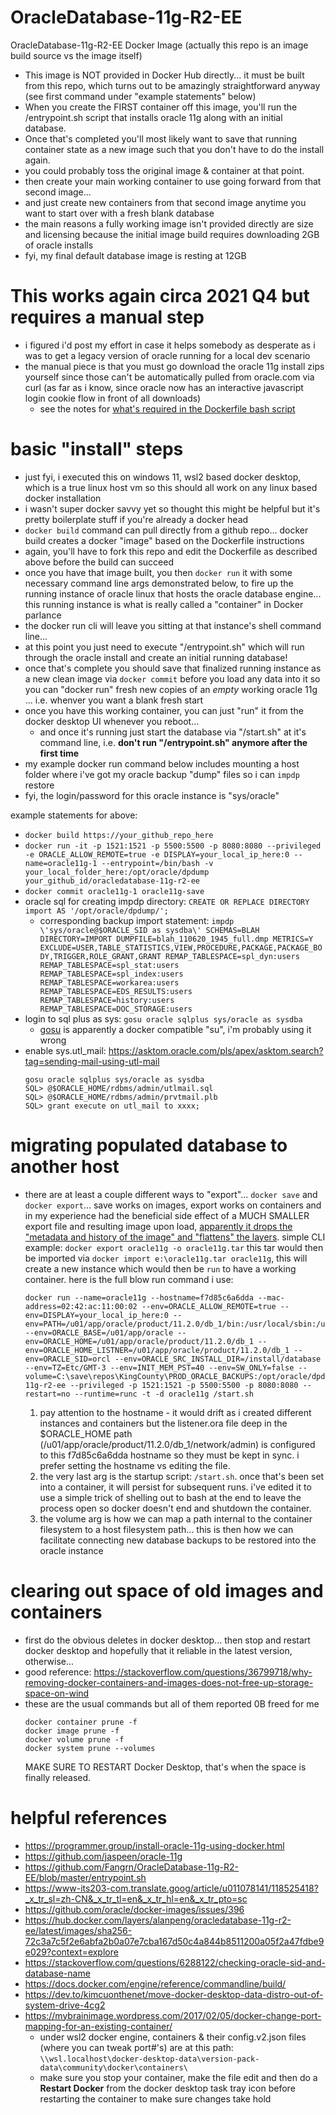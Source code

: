# OracleDatabase-11g-R2-EE
OracleDatabase-11g-R2-EE Docker Image (actually this repo is an image build source vs the image itself)

- This image is NOT provided in Docker Hub directly... it must be built from this repo, which turns out to be amazingly straightforward anyway (see first command under "example statements" below)
- When you create the FIRST container off this image, you'll run the /entrypoint.sh script that installs oracle 11g along with an initial database.
- Once that's completed you'll most likely want to save that running container state as a new image such that you don't have to do the install again.
- you could probably toss the original image & container at that point.
- then create your main working container to use going forward from that second image...
- and just create new containers from that second image anytime you want to start over with a fresh blank database
- the main reasons a fully working image isn't provided directly are size and licensing because the initial image build requires downloading 2GB of oracle installs
- fyi, my final default database image is resting at 12GB

# This works again circa 2021 Q4 but requires a manual step
- i figured i'd post my effort in case it helps somebody as desperate as i was to get a legacy version of oracle running for a local dev scenario
- the manual piece is that you must go download the oracle 11g install zips yourself since those can't be automatically pulled from oracle.com via curl (as far as i know, since oracle now has an interactive javascript login cookie flow in front of all downloads)
  - see the notes for [what's required in the Dockerfile bash script](https://github.com/Beej126/OracleDatabase-11g-R2-EE/blob/ee9c5954973c0abebf5956aaf93088b3eef380af/Dockerfile#L32)

# basic "install" steps
- just fyi, i executed this on windows 11, wsl2 based docker desktop, which is a true linux host vm so this should all work on any linux based docker installation
- i wasn't super docker savvy yet so thought this might be helpful but it's pretty boilerplate stuff if you're already a docker head
- `docker build` command can pull directly from a github repo... docker build creates a docker "image" based on the Dockerfile instructions
- again, you'll have to fork this repo and edit the Dockerfile as described above before the build can succeed
- once you have that image built, you then `docker run` it with some necessary command line args demonstrated below, to fire up the running instance of oracle linux that hosts the oracle database engine... this running instance is what is really called a "container" in Docker parlance
- the docker run cli will leave you sitting at that instance's shell command line...
- at this point you just need to execute "/entrypoint.sh" which will run through the oracle install and create an initial running database!
- once that's complete you should save that finalized running instance as a new clean image via `docker commit` before you load any data into it so you can "docker run" fresh new copies of an *empty* working oracle 11g ... i.e. whenver you want a blank fresh start
- once you have this working container, you can just "run" it from the docker desktop UI whenever you reboot...
  - and once it's running just start the database via "/start.sh" at it's command line, i.e. **don't run "/entrypoint.sh" anymore after the first time**
- my example docker run command below includes mounting a host folder where i've got my oracle backup "dump" files so i can `impdp` restore 
- fyi, the login/password for this oracle instance is "sys/oracle"

example statements for above:
- `docker build https://your_github_repo_here`
- `docker run -it -p 1521:1521 -p 5500:5500 -p 8080:8080 --privileged -e ORACLE_ALLOW_REMOTE=true -e DISPLAY=your_local_ip_here:0 --name=oracle11g-1 --entrypoint=/bin/bash -v your_local_folder_here:/opt/oracle/dpdump your_github_id/oracledatabase-11g-r2-ee`
- `docker commit oracle11g-1 oracle11g-save`
- oracle sql for creating impdp directory: `CREATE OR REPLACE DIRECTORY import AS '/opt/oracle/dpdump/';`
  - corresponding backup import statement: `impdp \'sys/oracle@$ORACLE_SID as sysdba\' SCHEMAS=BLAH DIRECTORY=IMPORT DUMPFILE=blah_110620_1945_full.dmp METRICS=Y EXCLUDE=USER,TABLE_STATISTICS,VIEW,PROCEDURE,PACKAGE,PACKAGE_BODY,TRIGGER,ROLE_GRANT,GRANT REMAP_TABLESPACE=spl_dyn:users REMAP_TABLESPACE=spl_stat:users REMAP_TABLESPACE=spl_index:users REMAP_TABLESPACE=workarea:users REMAP_TABLESPACE=EDS_RESULTS:users REMAP_TABLESPACE=history:users REMAP_TABLESPACE=DOC_STORAGE:users`
- login to sql plus as sys: `gosu oracle sqlplus sys/oracle as sysdba`
  - [gosu](https://stackoverflow.com/questions/36781372/docker-using-gosu-vs-user/37931896#37931896) is apparently a docker compatible "su", i'm probably using it wrong
- enable sys.utl_mail: https://asktom.oracle.com/pls/apex/asktom.search?tag=sending-mail-using-utl-mail
  ```
  gosu oracle sqlplus sys/oracle as sysdba
  SQL> @$ORACLE_HOME/rdbms/admin/utlmail.sql
  SQL> @$ORACLE_HOME/rdbms/admin/prvtmail.plb
  SQL> grant execute on utl_mail to xxxx;
  ```
  
# migrating populated database to another host
- there are at least a couple different ways to "export"... `docker save` and `docker export`... save works on images, export works on containers and in my experience had the beneficial side effect of a MUCH SMALLER export file and resulting image upon load, [apparently it drops the "metadata and history of the image" and "flattens" the layers](https://www.tutorialspoint.com/how-to-flatten-a-docker-image). simple CLI example: `docker export oracle11g -o oracle11g.tar` this tar would then be imported via `docker import e:\oracle11g.tar oracle11g`, this will create a new instance which would then be `run` to have a working container. here is the full blow run command i use:
  ```
  docker run --name=oracle11g --hostname=f7d85c6a6dda --mac-address=02:42:ac:11:00:02 --env=ORACLE_ALLOW_REMOTE=true --env=DISPLAY=your_local_ip_here:0 --env=PATH=/u01/app/oracle/product/11.2.0/db_1/bin:/usr/local/sbin:/usr/local/bin:/usr/sbin:/usr/bin:/sbin:/bin --env=ORACLE_BASE=/u01/app/oracle --env=ORACLE_HOME=/u01/app/oracle/product/11.2.0/db_1 --env=ORACLE_HOME_LISTNER=/u01/app/oracle/product/11.2.0/db_1 --env=ORACLE_SID=orcl --env=ORACLE_SRC_INSTALL_DIR=/install/database --env=TZ=Etc/GMT-3 --env=INIT_MEM_PST=40 --env=SW_ONLY=false --volume=C:\save\repos\KingCounty\PROD_ORACLE_BACKUPS:/opt/oracle/dpdump/oracledatabase-11g-r2-ee --privileged -p 1521:1521 -p 5500:5500 -p 8080:8080 --restart=no --runtime=runc -t -d oracle11g /start.sh
  ```
  1. pay attention to the hostname - it would drift as i created different instances and containers but the listener.ora file deep in the $ORACLE_HOME path (/u01/app/oracle/product/11.2.0/db_1/network/admin) is configured to this f7d85c6a6dda hostname so they must be kept in sync. i prefer setting the hostname vs editing the file.
  2. the very last arg is the startup script: `/start.sh`. once that's been set into a container, it will persist for subsequent runs. i've edited it to use a simple trick of shelling out to bash at the end to leave the process open so docker doesn't end and shutdown the container.
  3. the volume arg is how we can map a path internal to the container filesystem to a host filesystem path... this is then how we can facilitate connecting new database backups to be restored into the oracle instance

# clearing out space of old images and containers
- first do the obvious deletes in docker desktop... then stop and restart docker desktop and hopefully that it reliable in the latest version, otherwise...
- good reference: https://stackoverflow.com/questions/36799718/why-removing-docker-containers-and-images-does-not-free-up-storage-space-on-wind
- these are the usual commands but all of them reported 0B freed for me
  ```
  docker container prune -f
  docker image prune -f
  docker volume prune -f
  docker system prune --volumes
  ```
  MAKE SURE TO RESTART Docker Desktop, that's when the space is finally released.

# helpful references
- https://programmer.group/install-oracle-11g-using-docker.html
- https://github.com/jaspeen/oracle-11g
- https://github.com/Fangrn/OracleDatabase-11g-R2-EE/blob/master/entrypoint.sh
- https://www-its203-com.translate.goog/article/u011078141/118525418?_x_tr_sl=zh-CN&_x_tr_tl=en&_x_tr_hl=en&_x_tr_pto=sc
- https://github.com/oracle/docker-images/issues/396
- https://hub.docker.com/layers/alanpeng/oracledatabase-11g-r2-ee/latest/images/sha256-72c3a7c5f2e6abfa2b0a07e7cba167d50c4a844b8511200a05f2a47fdbe9e029?context=explore
- https://stackoverflow.com/questions/6288122/checking-oracle-sid-and-database-name
- https://docs.docker.com/engine/reference/commandline/build/
- https://dev.to/kimcuonthenet/move-docker-desktop-data-distro-out-of-system-drive-4cg2
- https://mybrainimage.wordpress.com/2017/02/05/docker-change-port-mapping-for-an-existing-container/
  - under wsl2 docker engine, containers & their config.v2.json files (where you can tweak port#'s) are at this path: `\\wsl.localhost\docker-desktop-data\version-pack-data\community\docker\containers\`
  - make sure you stop your container, make the file edit and then do a **Restart Docker** from the docker desktop task tray icon before restarting the container to make sure changes take hold

